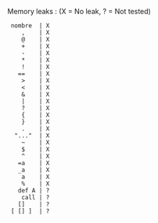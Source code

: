 Memory leaks : (X = No leak, ? = Not tested)

     nombre  | X
        ,    | X
        @    | X
        +    | X
        -    | X
        *    | X
        !    | X
       ==    | X
        >    | X
        <    | X
        &    | X
        |    | X
        ?    | X
        {    | X
        }    | X
        .    | X
      "..."  | X
        ~    | X
        $    | X
        ^    | X
       =a    | X
       _a    | X
        a    | X
        %    | X
       def A | ?
        call | ?
       []    | ?
     [ [] ]  | ?

